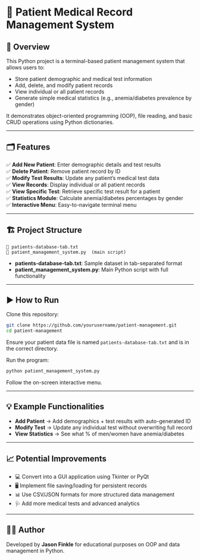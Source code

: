 # 🏥 Patient Medical Record Management System

## 📌 Overview

This Python project is a terminal-based patient management system that allows users to:

- Store patient demographic and medical test information  
- Add, delete, and modify patient records  
- View individual or all patient records  
- Generate simple medical statistics (e.g., anemia/diabetes prevalence by gender)  

It demonstrates object-oriented programming (OOP), file reading, and basic CRUD operations using Python dictionaries.

---

## 🗂️ Features

✅ **Add New Patient**: Enter demographic details and test results  
✅ **Delete Patient**: Remove patient record by ID  
✅ **Modify Test Results**: Update any patient’s medical test data  
✅ **View Records**: Display individual or all patient records  
✅ **View Specific Test**: Retrieve specific test result for a patient  
✅ **Statistics Module**: Calculate anemia/diabetes percentages by gender  
✅ **Interactive Menu**: Easy-to-navigate terminal menu

---

## 🏗️ Project Structure

```
📁 patients-database-tab.txt  
📄 patient_management_system.py  (main script)
```

- **patients-database-tab.txt**: Sample dataset in tab-separated format  
- **patient_management_system.py**: Main Python script with full functionality  

---

## ▶️ How to Run

Clone this repository:

```bash
git clone https://github.com/yourusername/patient-management.git
cd patient-management
```

Ensure your patient data file is named `patients-database-tab.txt` and is in the correct directory.

Run the program:

```bash
python patient_management_system.py
```

Follow the on-screen interactive menu.

---

## 💡 Example Functionalities

- **Add Patient** → Add demographics + test results with auto-generated ID  
- **Modify Test** → Update any individual test without overwriting full record  
- **View Statistics** → See what % of men/women have anemia/diabetes

---

## 📈 Potential Improvements

- 💻 Convert into a GUI application using Tkinter or PyQt  
- 🖥️ Implement file saving/loading for persistent records  
- 📊 Use CSV/JSON formats for more structured data management  
- 🩺 Add more medical tests and advanced analytics

---

## 👨‍💻 Author

Developed by **Jason Finkle** for educational purposes on OOP and data management in Python.